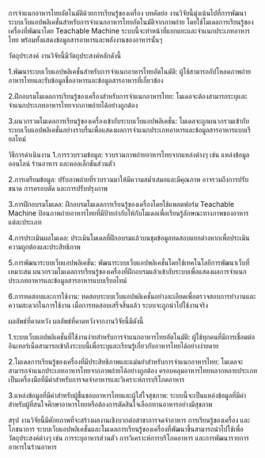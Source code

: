 การจำแนกอาหารไทยอัตโนมัติด้วยการเรียนรู้ของเครื่อง
บทคัดย่อ
งานวิจัยนี้มุ่งเน้นไปที่การพัฒนาระบบเว็บแอปพลิเคชั่นสำหรับการจำแนกอาหารไทยอัตโนมัติจากภาพถ่าย โดยใช้โมเดลการเรียนรู้ของเครื่องที่พัฒนาโดย Teachable Machine ระบบนี้จะทำหน้าที่แยกแยะและจำแนกประเภทอาหารไทย พร้อมทั้งแสดงข้อมูลสารอาหารและพลังงานของอาหารนั้นๆ

วัตถุประสงค์
งานวิจัยนี้มีวัตถุประสงค์หลักดังนี้

1.พัฒนาระบบเว็บแอปพลิเคชั่นสำหรับการจำแนกอาหารไทยอัตโนมัติ: ผู้ใช้สามารถอัปโหลดภาพถ่ายอาหารไทยและรับข้อมูลชื่ออาหารและข้อมูลสารอาหารที่เกี่ยวข้อง

2.ฝึกอบรมโมเดลการเรียนรู้ของเครื่องสำหรับการจำแนกอาหารไทย: โมเดลจะต้องสามารถระบุและจำแนกประเภทอาหารไทยจากภาพถ่ายได้อย่างถูกต้อง

3.ผนวกรวมโมเดลการเรียนรู้ของเครื่องเข้ากับระบบเว็บแอปพลิเคชั่น: โมเดลจะถูกผนวกรวมเข้ากับระบบเว็บแอปพลิเคชั่นอย่างราบรื่นเพื่อแสดงผลการจำแนกประเภทอาหารและข้อมูลสารอาหารแบบเรียลไทม์

วิธีการดำเนินงาน
1.การรวบรวมข้อมูล: รวบรวมภาพถ่ายอาหารไทยจากแหล่งต่างๆ เช่น แหล่งข้อมูลออนไลน์ ร้านอาหาร และคอลเล็กชันส่วนตัว

2.การเตรียมข้อมูล: ปรับภาพถ่ายที่รวบรวมมาให้มีความสม่ำเสมอและมีคุณภาพ อาจรวมถึงการปรับขนาด การครอบตัด และการปรับปรุงภาพ

3.การฝึกอบรมโมเดล: ฝึกอบรมโมเดลการเรียนรู้ของเครื่องโดยใช้แพลตฟอร์ม Teachable Machine ป้อนภาพถ่ายอาหารไทยที่มีป้ายกำกับให้กับโมเดลเพื่อเรียนรู้ลักษณะทางภาพของอาหารแต่ละประเภท

4.การประเมินผลโมเดล: ประเมินโมเดลที่ฝึกอบรมแล้วบนชุดข้อมูลทดสอบแยกต่างหากเพื่อประเมินความถูกต้องและประสิทธิภาพ

5.การพัฒนาระบบเว็บแอปพลิเคชั่น: พัฒนาระบบเว็บแอปพลิเคชั่นโดยใช้เทคโนโลยีการพัฒนาเว็บที่เหมาะสม ผนวกรวมโมเดลการเรียนรู้ของเครื่องที่ฝึกอบรมแล้วเข้ากับระบบเพื่อแสดงผลการจำแนกประเภทอาหารและข้อมูลสารอาหารแบบเรียลไทม์

6.การทดสอบและการใช้งาน: ทดสอบระบบเว็บแอปพลิเคชั่นอย่างละเอียดเพื่อตรวจสอบการทำงานและความสะดวกในการใช้งาน เมื่อการทดสอบเสร็จสิ้นแล้ว ระบบจะถูกนำไปใช้งานจริง

ผลลัพธ์ที่คาดหวัง
ผลลัพธ์ที่คาดหวังจากงานวิจัยนี้มีดังนี้

1.ระบบเว็บแอปพลิเคชั่นที่ใช้งานง่ายสำหรับการจำแนกอาหารไทยอัตโนมัติ: ผู้ใช้ทุกคนที่มีการเชื่อมต่ออินเทอร์เน็ตสามารถเข้าถึงระบบนี้เพื่อระบุและเรียนรู้เกี่ยวกับอาหารไทยได้อย่างง่ายดาย

2.โมเดลการเรียนรู้ของเครื่องที่มีประสิทธิภาพและแม่นยำสำหรับการจำแนกอาหารไทย: โมเดลจะสามารถจำแนกประเภทอาหารไทยจากภาพถ่ายได้อย่างถูกต้อง ครอบคลุมอาหารไทยหลากหลายประเภท เป็นเครื่องมือที่มีค่าสำหรับการจดจำอาหารและวิเคราะห์การบริโภคอาหาร

3.แหล่งข้อมูลที่มีค่าสำหรับผู้ชื่นชอบอาหารไทยและผู้ใส่ใจสุขภาพ: ระบบนี้จะเป็นแหล่งข้อมูลที่มีค่าสำหรับผู้ที่สนใจศึกษาอาหารไทยหรือต้องการตัดสินใจเลือกทานอาหารอย่างมีสุขภาพ

สรุป
งานวิจัยนี้มีศักยภาพที่จะสร้างผลงานเชิงบวกต่อสาขาการจดจำอาหาร การเรียนรู้ของเครื่อง และโภชนาการ ระบบเว็บแอปพลิเคชั่นและโมเดลการเรียนรู้ของเครื่องที่พัฒนาขึ้นสามารถนำไปใช้เพื่อวัตถุประสงค์ต่างๆ เช่น การระบุอาหารส่วนตัว การวิเคราะห์การบริโภคอาหาร และการพัฒนารายการอาหารในร้านอาหาร
